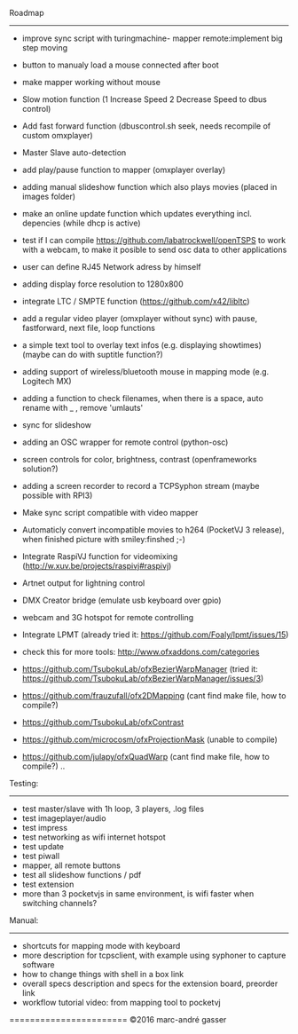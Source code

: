 Roadmap
*******

- improve sync script with turingmachine- mapper remote:implement big step moving
- button to manualy load a mouse connected after boot
- make mapper working without mouse

- Slow motion function (1 Increase Speed 2 Decrease Speed to dbus control)
- Add fast forward function (dbuscontrol.sh seek, needs recompile of custom omxplayer)
- Master Slave auto-detection
- add play/pause function to mapper (omxplayer overlay)

- adding manual slideshow function which also plays movies (placed in images folder)
- make an online update function which updates everything incl. depencies (while dhcp is active)
- test if I can compile https://github.com/labatrockwell/openTSPS to work with a webcam, to make it posible to send osc data to other applications
- user can define RJ45 Network adress by himself
- adding display force resolution to 1280x800
- integrate LTC / SMPTE function (https://github.com/x42/libltc)
- add a regular video player (omxplayer without sync) with pause, fastforward, next file, loop functions
- a simple text tool to overlay text infos (e.g. displaying showtimes) (maybe can do with suptitle function?)
- adding support of wireless/bluetooth mouse in mapping mode (e.g. Logitech MX)
- adding a function to check filenames, when there is a space, auto rename with _ , remove 'umlauts'
- sync for slideshow
- adding an OSC wrapper for remote control (python-osc)
- screen controls for color, brightness, contrast (openframeworks solution?)
- adding a screen recorder to record a TCPSyphon stream (maybe possible with RPI3)
- Make sync script compatible with video mapper 
- Automaticly convert incompatible movies to h264  (PocketVJ 3 release), when finished picture with smiley:finshed ;-)
- Integrate RaspiVJ function for videomixing (http://w.xuv.be/projects/raspivj#raspivj)
- Artnet output for lightning control
- DMX Creator bridge (emulate usb keyboard over gpio)

- webcam and 3G hotspot for remote controlling
- Integrate LPMT (already tried it: https://github.com/Foaly/lpmt/issues/15)
- check this for more tools: http://www.ofxaddons.com/categories
 - https://github.com/TsubokuLab/ofxBezierWarpManager (tried it: https://github.com/TsubokuLab/ofxBezierWarpManager/issues/3)
  - https://github.com/frauzufall/ofx2DMapping (cant find make file, how to compile?)
  - https://github.com/TsubokuLab/ofxContrast
  - https://github.com/microcosm/ofxProjectionMask (unable to compile)
  - https://github.com/julapy/ofxQuadWarp (cant find make file, how to compile?)
..



Testing:
********

- test master/slave with 1h loop, 3 players, .log files
- test imageplayer/audio
- test impress
- test networking as wifi internet hotspot
- test update
- test piwall
- mapper, all remote buttons
- test all slideshow functions / pdf
- test extension
- more than 3 pocketvjs in same environment, is wifi faster when switching channels?


Manual:
*******
- shortcuts for mapping mode with keyboard
- more description for tcpsclient, with example using syphoner to capture software
- how to change things with shell in a box link
- overall specs description and specs for the extension board, preorder link
- workflow tutorial video: from mapping tool to pocketvj


=======================
©2016 marc-andré gasser


